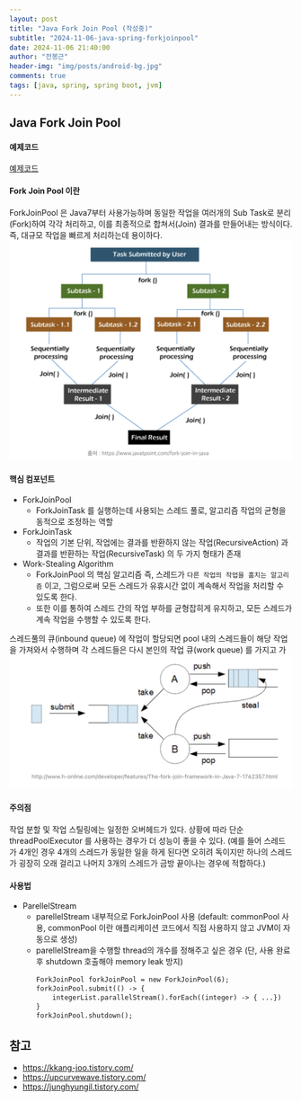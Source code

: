 ```yaml
---
layout: post
title: "Java Fork Join Pool (작성중)"
subtitle: "2024-11-06-java-spring-forkjoinpool"
date: 2024-11-06 21:40:00
author: "전봉근"
header-img: "img/posts/android-bg.jpg"
comments: true
tags: [java, spring, spring boot, jvm]
---
```


## Java Fork Join Pool

#### 예제코드
[예제코드](https://github.com/bkjeon1614/java-example-code/tree/main/java11/bkjeon-mybatis-codebase)

#### Fork Join Pool 이란
ForkJoinPool 은 Java7부터 사용가능하며 동일한 작업을 여러개의 Sub Task로 분리(Fork)하여 각각 처리하고, 이를 최종적으로 합쳐서(Join) 결과를 만들어내는 방식이다. 즉, 대규모 작업을 빠르게 처리하는데 용이하다.      
![java-spring-forkjoinpool-1](/img/posts/language/java/spring/java-spring-forkjoinpool-1.png)               

#### 핵심 컴포넌트
- ForkJoinPool
  - ForkJoinTask 를 실행하는데 사용되는 스레드 풀로, 알고리즘 작업의 균형을 동적으로 조정하는 역할
- ForkJoinTask
  - 작업의 기본 단위, 작업에는 결과를 반환하지 않는 작업(RecursiveAction) 과 결과를 반환하는 작업(RecursiveTask) 의 두 가지 형태가 존재
- Work-Stealing Algorithm
  - ForkJoinPool 의 핵심 알고리즘 즉, 스레드가 `다른 작업의 작업을 훔치는 알고리즘` 이고, 그럼으로써 모든 스레드가 유휴시간 없이 계속해서 작업을 처리할 수 있도록 한다.    
  - 또한 이를 통하여 스레드 간의 작업 부하를 균형잡히게 유지하고, 모든 스레드가 계속 작업을 수행할 수 있도록 한다.

스레드풀의 큐(inbound queue) 에 작업이 할당되면 pool 내의 스레드들이 해당 작업을 가져와서 수행하며 각 스레드들은 다시 본인의 작업 큐(work queue) 를 가지고 가
![java-spring-forkjoinpool-2](/img/posts/language/java/spring/java-spring-forkjoinpool-2.png)               
     
#### 주의점
작업 분할 및 작업 스틸링에는 일정한 오버헤드가 있다. 상황에 따라 단순 threadPoolExecutor 를 사용하는 경우가 더 성능이 좋을 수 있다. (예를 들어 스레드가 4개인 경우 4개의 스레드가 동일한 일을 하게 된다면 오히려 독이지만 하나의 스레드가 굉장히 오래 걸리고 나머지 3개의 스레드가 금방 끝이나는 경우에 적합하다.)    

#### 사용법
- ParellelStream
  - parellelStream 내부적으로 ForkJoinPool 사용 (default: commonPool 사용, commonPool 이란 애플리케이션 코드에서 직접 사용하지 않고 JVM이 자동으로 생성)
  - parellelStream을 수행할 thread의 개수를 정해주고 싶은 경우 (단, 사용 완료 후 shutdown 호출해야 memory leak 방지)
    ```
    ForkJoinPool forkJoinPool = new ForkJoinPool(6);
    forkJoinPool.submit(() -> {   
        integerList.parallelStream().forEach((integer) -> { ...})
    }
    forkJoinPool.shutdown();    
    ```

## 참고
- https://kkang-joo.tistory.com/
- https://upcurvewave.tistory.com/
- https://junghyungil.tistory.com/
